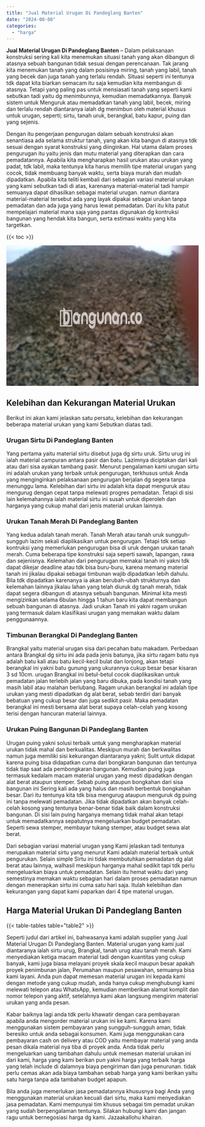 ```yaml
---
title: "Jual Material Urugan Di Pandeglang Banten"
date: "2024-08-08"
categories: 
  - "harga"
---
```


**Jual Material Urugan Di Pandeglang Banten** – Dalam pelaksanaan konstruksi sering kali kita menemukan situasi tanah yang akan dibangun di atasnya sebuah bangunan tidak sesuai dengan perencanaan. Tak jarang kita menemukan tanah yang dalam posisinya miring, tanah yang labil, tanah yang becek dan juga tanah yang terlalu rendah. Situasi seperti ini tentunya tdk dapat kita biarkan semacam itu saja kemudian kita membangun di atasnya. Tetapi yang paling pas untuk mensiasati tanah yang seperti kami sebutkan tadi yaitu dg menimbunnya, kemudian memadatkannya. Banyak sistem untuk Menguruk atau memadatkan tanah yang labil, becek, miring dan terlalu rendah diantaranya ialah dg menimbun oleh material khusus untuk urugan, seperti; sirtu, tanah uruk, berangkal, batu kapur, puing dan yang sejenis.

Dengan itu pengerjaan pengurugan dalam sebuah konstruksi akan senantiasa ada selama struktur tanah, yang akan kita bangun di atasnya tdk sesuai dengan syarat konstruksi yang diinginkan. Hal utama dalam proses pengurugan itu yaitu jenis dan mutu material yang diterapkan dan cara pemadatannya. Apabila kita mengharapkan hasil urukan atau urukan yang padat, tdk labil, maka tentunya kita harus memilih tipe material urugan yang cocok, tidak membuang banyak waktu, serta biaya murah dan mudah dipadatkan. Apabila kita teliti kembali dari sebagian variasi material urukan yang kami sebutkan tadi di atas, karenanya material-material tadi hampir semuanya dapat dihasilkan sebagai material urugan. namun diantara material-material tersebut ada yang layak dipakai sebagai urukan tanpa pemadatan dan ada juga yang harus lewat pemadatan. Dari itu kita patut mempelajari material mana saja yang pantas digunakan dg kontruksi bangunan yang hendak kita bangun, serta estimasi waktu yang kita targetkan.

{{< toc >}}

![Jual Material Urugan Di Pandeglang Banten](/images/jual-urugan-13.png)

## Kelebihan dan Kekurangan Material Urukan

Berikut ini akan kami jelaskan satu persatu, kelebihan dan kekurangan beberapa material urukan yang kami Sebutkan diatas tadi.

### Urugan Sirtu Di Pandeglang Banten

Yang pertama yaitu material sirtu disebut juga dg sirtu uruk. Sirtu urug ini ialah material campuran antara pasir dan batu. Lazimnya diciptakan dari kali atau dari sisa ayakan tambang pasir. Menurut pengalaman kami urugan sirtu ini adalah urukan yang terbaik untuk pengurugan, terkhusus untuk Anda yang menginginkan pelaksanaan pengurugan berjalan dg segera tanpa menunggu lama. Kelebihan dari sirtu ini adalah kita dapat menguruk atau mengurug dengan cepat tanpa melewati progres pemadatan. Tetapi di sisi lain kelemahannya ialah material sirtu ini susah untuk diperoleh dan harganya yang cukup mahal dari jenis material urukan lainnya.

### Urukan Tanah Merah Di Pandeglang Banten

Yang kedua adalah tanah merah. Tanah Merah atau tanah uruk sungguh-sungguh lazim sekali diaplikasikan untuk pengurugan. Tetapi tdk setiap kontruksi yang memerlukan pengurugan bisa di uruk dengan urukan tanah merah. Cuma beberapa tipe konstruksi saja seperti sawah, lapangan, rawa dan sejenisnya. Kelemahan dari pengurugan memakai tanah ini yakni tdk dapat dikejar deadline atau tdk bisa buru-buru, karena memang material tanah ini jikalau dipakai sebagai timbunan wajib dipadatkan lebih dahulu. Bila tdk dipadatkan karenanya ia akan berubah-ubah strukturnya dan kelemahan lainnya jikalau lahan yang telah diuruk dg tanah merah, tidak dapat segera dibangun di atasnya sebuah bangunan. Minimal kita mesti mengizinkan selama 6bulan hingga 1 tahun baru kita dapat membangun sebuah bangunan di atasnya. Jadi urukan Tanah ini yakni ragam urukan yang termasuk dalam klasifikasi urugan yang memakan waktu dalam penggunaannya.

### Timbunan Berangkal Di Pandeglang Banten

Brangkal yaitu material urugan sisa dari pecahan batu makadam. Perbedaan antara Brangkal dg sirtu ini ada pada jenis batunya, jika sirtu ragam batu nya adalah batu kali atau batu kecil-kecil bulat dan lonjong, akan tetapi berangkal ini yakni batu gunung yang ukurannya cukup besar besar kisaran 3 sd 10cm. urugan Brangkal ini betul-betul cocok diaplikasikan untuk pemadatan jalan terlebih jalan yang baru dibuka, pada kondisi tanah yang masih labil atau malahan berlubang. Ragam urukan berangkal ini adalah tipe urukan yang mesti dipadatkan dg alat berat, sebab terdiri dari banyak bebatuan yang cukup besar dan juga sedikit pasir. Maka pemadatan berangkal ini mesti bersama alat berat supaya celah-celah yang kosong terisi dengan hancuran material lainnya.

### Urukan Puing Bangunan Di Pandeglang Banten

Urugan puing yakni solusi terbaik untuk yang mengharapkan material urukan tidak mahal dan berkualitas. Meskipun murah dan berkwalitas namun juga memiliki sisi kekurangan diantaranya yakni; Sulit untuk didapat karena puing bisa didapatkan cuma dari bongkaran bangunan dan tentunya tidak tiap saat ada pembongkaran bangunan. Kemudian puing juga termasuk kedalam macam material urugan yang mesti dipadatkan dengan alat berat ataupun stemper. Sebab puing ataupun bongkahan dari sisa bangunan ini Sering kali ada yang halus dan masih berbentuk bongkahan besar. Dari itu tentunya kita tdk bisa mengurug ataupun menguruk dg puing ini tanpa melewati pemadatan. Jika tidak dipadatkan akan banyak celah-celah kosong yang tentunya benar-benar tidak baik dalam konstruksi bangunan. Di sisi lain puing harganya memang tidak mahal akan tetapi untuk memadatkannya sepatutnya mengeluarkan budget pemadatan. Seperti sewa stemper, membayar tukang stemper, atau budget sewa alat berat.

Dari sebagian variasi material urugan yang Kami jelaskan tadi tentunya merupakan material sirtu yang menurut Kami adalah material terbaik untuk pengurukan. Selain simple Sirtu ini tidak membutuhkan pemadatan dg alat berat atau lainnya, walhasil meskipun harganya mahal sedikit tapi tdk perlu mengeluarkan biaya untuk pemadatan. Selain itu hemat waktu dari yang semestinya memakan waktu sebagian hari dalam proses pemadatan namun dengan menerapkan sirtu ini cuma satu hari saja. Itulah kelebihan dan kekurangan yang dapat kami paparkan dari 4 tipe material urugan.

## Harga Material Urukan Di Pandeglang Banten

{{< table-tables table="table2" >}}

Seperti judul dari artikel ini, bahwasanya kami adalah supplier yang Jual Material Urugan Di Pandeglang Banten. Material urugan yang kami jual diantaranya ialah sirtu urug, Brangkal, tanah urug atau tanah merah. Kami menyediakan ketiga macam material tadi dengan kuantitas yang cukup banyak, kami juga biasa melayani proyek skala kecil maupun besar apakah proyek penimbunan jalan, Perumahan maupun pesawahan, semuanya bisa kami layani. Anda pun dapat memesan material urugan ini kepada kami dengan metode yang cukup mudah, anda hanya cukup menghubungi kami melewati telepon atau WhatsApp, kemudian memberikan alamat komplit dan nomor telepon yang aktif, setelahnya kami akan langsung mengirim material urukan yang anda pesan.

Kabar baiknya lagi anda tdk perlu khawatir dengan cara pembayaran apabila anda mengorder material urukan ini ke kami. Karena kami menggunakan sistem pembayaran yang sungguh-sungguh aman, tidak beresiko untuk anda sebagai konsumen. Kami juga menggunakan cara pembayaran cash on delivery atau COD yaitu membayar material yang anda pesan dikala material nya tiba di proyek anda. Anda tidak perlu mengeluarkan uang tambahan dahulu untuk memesan material urukan ini dari kami, harga yang kami berikan pun yakni harga yang terbaik harga yang telah include di dalamnya biaya pengiriman dan juga penurunan. tidak perlu cemas akan ada biaya tambahan sebab harga yang kami berikan yaitu satu harga tanpa ada tambahan budget apapun.

Bila anda juga memerlukan jasa pemadatannya khususnya bagi Anda yang menggunakan material urukan kecuali dari sirtu, maka kami menyediakan jasa pemadatan. Kami mempunyai tim khusus sebagai tim pemadat urukan yang sudah berpengalaman tentunya. Silakan hubungi kami dan jangan ragu untuk bernegosiasi harga dg kami. Jazaakallohu khairan.
